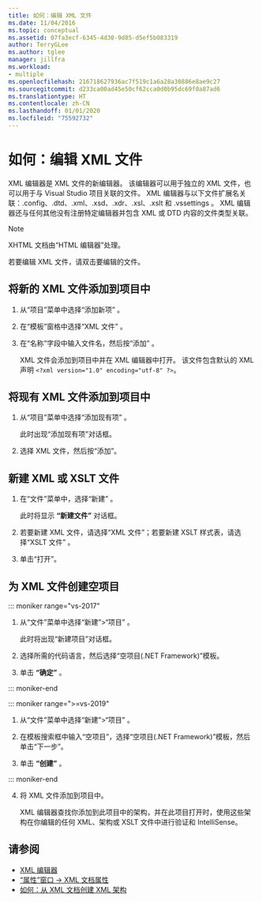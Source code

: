 ```yaml
---
title: 如何：编辑 XML 文件
ms.date: 11/04/2016
ms.topic: conceptual
ms.assetid: 07fa3ecf-6345-4d30-9d85-d5ef5b083319
author: TerryGLee
ms.author: tglee
manager: jillfra
ms.workload:
- multiple
ms.openlocfilehash: 216718627936ac7f519c1a6a28a30886e8ae9c27
ms.sourcegitcommit: d233ca00ad45e50cf62cca0d0b95dc69f0a87ad6
ms.translationtype: HT
ms.contentlocale: zh-CN
ms.lasthandoff: 01/01/2020
ms.locfileid: "75592732"
---
```

# <a name="how-to-edit-xml-files"></a>如何：编辑 XML 文件

XML 编辑器是 XML 文件的新编辑器。 该编辑器可以用于独立的 XML 文件，也可以用于与 Visual Studio 项目关联的文件。 XML 编辑器与以下文件扩展名关联：.config、.dtd、.xml、.xsd、.xdr、.xsl、.xslt 和 .vssettings       。 XML 编辑器还与任何其他没有注册特定编辑器并包含 XML 或 DTD 内容的文件类型关联。

> [!NOTE]
> XHTML 文档由“HTML 编辑器”处理。

若要编辑 XML 文件，请双击要编辑的文件。

## <a name="add-a-new-xml-file-to-a-project"></a>将新的 XML 文件添加到项目中

1. 从“项目”菜单中选择“添加新项” 。

2. 在“模板”窗格中选择“XML 文件” 。

3. 在“名称”字段中输入文件名，然后按“添加” 。

   XML 文件会添加到项目中并在 XML 编辑器中打开。 该文件包含默认的 XML 声明 `<?xml version="1.0" encoding="utf-8" ?>`。

## <a name="add-an-existing-xml-file-to-a-project"></a>将现有 XML 文件添加到项目中

1. 从“项目”菜单中选择“添加现有项” 。

   此时出现“添加现有项”对话框。

2. 选择 XML 文件，然后按“添加”。

## <a name="create-a-new-xml-or-xslt-file"></a>新建 XML 或 XSLT 文件

1. 在“文件”菜单中，选择“新建” 。

   此时将显示 **“新建文件”** 对话框。

2. 若要新建 XML 文件，请选择“XML 文件”；若要新建 XSLT 样式表，请选择“XSLT 文件” 。

3. 单击“打开”。

## <a name="create-an-empty-project-for-xml-files"></a>为 XML 文件创建空项目

::: moniker range="vs-2017"

1. 从“文件”菜单中选择“新建”>“项目”  。

   此时将出现“新建项目”对话框。

2. 选择所需的代码语言，然后选择“空项目(.NET Framework)”模板。

3. 单击 **“确定”** 。

::: moniker-end

::: moniker range=">=vs-2019"

1. 从“文件”菜单中选择“新建”>“项目”  。

2. 在模板搜索框中输入“空项目”，选择“空项目(.NET Framework)”模板，然后单击“下一步”。

3. 单击 **“创建”** 。

::: moniker-end

4. 将 XML 文件添加到项目中。

   XML 编辑器查找你添加到此项目中的架构，并在此项目打开时，使用这些架构在你编辑的任何 XML、架构或 XSLT 文件中进行验证和 IntelliSense。

## <a name="see-also"></a>请参阅

- [XML 编辑器](../xml-tools/xml-editor.md)
- [“属性”窗口 -> XML 文档属性](../xml-tools/xml-document-properties-properties-window.md)
- [如何：从 XML 文档创建 XML 架构](../xml-tools/how-to-create-an-xml-schema-from-an-xml-document.md)
